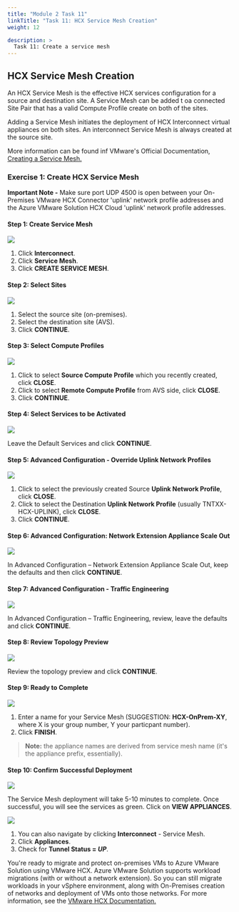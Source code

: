 ```yaml
---
title: "Module 2 Task 11"
linkTitle: "Task 11: HCX Service Mesh Creation"
weight: 12

description: >
  Task 11: Create a service mesh
---
```


## **HCX Service Mesh Creation**

An HCX Service Mesh is the effective HCX services configuration for a source and destination site. A Service Mesh can be added t oa connected Site Pair that has a valid Compute Profile create on both of the sites.

Adding a Service Mesh initiates the deployment of HCX Interconnect virtual appliances on both sites. An interconnect Service Mesh is always created at the source site. 

More information can be found inf VMware's Official Documentation, [Creating a Service Mesh.](https://docs.vmware.com/en/VMware-HCX/4.3/hcx-user-guide/GUID-46AED982-8ED2-4CB1-807E-FEFD18FAC0DD.html)

### **Exercise 1: Create HCX Service Mesh**

**Important Note -** Make sure port UDP 4500 is open between your
On-Premises VMware HCX Connector 'uplink' network profile addresses and the
Azure VMware Solution HCX Cloud 'uplink' network profile addresses.

#### Step 1: Create Service Mesh

![](Mod2Task11Pic1.png)

1. Click **Interconnect**.
2. Click **Service Mesh**.
3. Click **CREATE SERVICE MESH**.

#### Step 2: Select Sites

![](Mod2Task11Pic2.png)

1. Select the source site (on-premises).
2. Select the destination site (AVS).
3. Click **CONTINUE**.

#### Step 3: Select Compute Profiles

![](Mod2Task11Pic3.png)

1. Click to select **Source Compute Profile** which you recently created, click **CLOSE**.
2. Click to select **Remote Compute Profile** from AVS side, click **CLOSE**.
3. Click **CONTINUE**.

#### Step 4: Select Services to be Activated

![](Mod2Task11Pic4.png)

Leave the Default Services and click **CONTINUE**.

#### Step 5: Advanced Configuration - Override Uplink Network Profiles

![](Mod2Task11Pic5.png)

1. Click to select the previously created Source **Uplink Network Profile**, click **CLOSE**.
2. Click to select the Destination **Uplink Network Profile** (usually TNTXX-HCX-UPLINK), click **CLOSE**.
3. Click **CONTINUE**.

#### Step 6: Advanced Configuration: Network Extension Appliance Scale Out

![](Mod2Task11Pic6.png)

In Advanced Configuration – Network Extension Appliance Scale Out, keep the defaults and then click **CONTINUE**.

#### Step 7: Advanced Configuration - Traffic Engineering

![](Mod2Task11Pic7.png)

In Advanced Configuration – Traffic Engineering, review, leave the defaults and click **CONTINUE**.

#### Step 8: Review Topology Preview

![](Mod2Task11Pic8.png)

Review the topology preview and click **CONTINUE**. 

#### Step 9: Ready to Complete

![](Mod2Task11Pic9.png)

1. Enter a name for your Service Mesh (SUGGESTION: **HCX-OnPrem-XY**, where X is your group number, Y your particpant number).
2. Click **FINISH**.

> **Note:** the appliance names are derived from service mesh name (it's the appliance prefix, essentially).

#### Step 10: Confirm Successful Deployment

![](Mod2Task11Pic10.png)

The Service Mesh deployment will take 5-10 minutes to complete. Once successful, you will see the services as green. Click on **VIEW APPLIANCES**.

![](Mod2Task11Pic11.png)

1. You can also navigate by clicking **Interconnect** - Service Mesh.
2. Click **Appliances**.
3. Check for **Tunnel Status = *UP***.

You're ready to migrate and protect on-premises VMs to Azure VMware Solution using VMware HCX. Azure VMware Solution supports workload migrations (with or without a network extension). So you can still migrate workloads in your vSphere environment, along with On-Premises creation of networks and deployment of VMs onto those networks. For more information, see the [VMware HCX Documentation.](https://docs.vmware.com/en/VMware-HCX/index.html)


